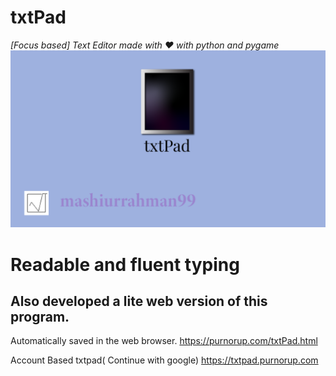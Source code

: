 # txtPad
*[Focus based] Text Editor made with ❤ with python and pygame*
![](https://github.com/01one/txtPad/blob/main/presentation/logo.png)

# Readable and fluent typing

## Also developed a lite web version of this program.
Automatically saved in the web browser.
https://purnorup.com/txtPad.html

Account Based txtpad( Continue with google)
https://txtpad.purnorup.com
